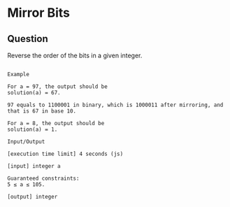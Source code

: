 # Mirror Bits

## Question

Reverse the order of the bits in a given integer.



```

Example

For a = 97, the output should be
solution(a) = 67.

97 equals to 1100001 in binary, which is 1000011 after mirroring, and that is 67 in base 10.

For a = 8, the output should be
solution(a) = 1.

Input/Output

[execution time limit] 4 seconds (js)

[input] integer a

Guaranteed constraints:
5 ≤ a ≤ 105.

[output] integer
```
